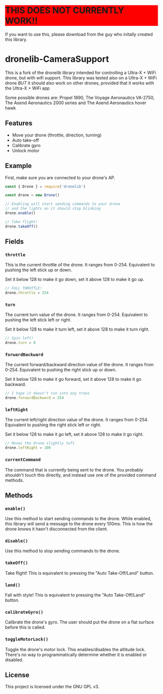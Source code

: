 <h1 style="background-color:rgb(255, 0, 0);">THIS DOES NOT CURRENTLY WORK!!</h1>
If you want to use this, please download from the guy who initally created this library.

# dronelib-CameraSupport

This is a fork of the dronelib library intended for controlling a Ultra-X + WiFi drone, but with wifi support.
This library was tested also on a Ultra-X + WiFi drone *BUT* it should also work on other drones, provided that it works with the Ultra-X + WiFi app

Some possible drones are: Propel 1890, The Voyage Aeronautics VA-2750, The Asend Aeronautics 2000 series and The Asend Aeronautics hover hawk

## Features

- Move your drone (throttle, direction, turning)
- Auto take-off
- Calibrate gyro
- Unlock motor

## Example

First, make sure you are connected to your drone's AP.

```javascript
const { Drone } = require('dronelib')

const drone = new Drone()

// Enabling will start sending commands to your drone
// and the lights on it should stop blinking
drone.enable()

// Take flight!
drone.takeOff()
```

## Fields

### `throttle`

This is the current throttle of the drone. It ranges from 0-254. Equivalent to pushing the left stick up or down.

Set it below 128 to make it go down, set it above 128 to make it go up.

```javascript
// FULL THROTTLE!
drone.throttle = 254
```

### `turn`

The current turn value of the drone. It ranges from 0-254. Equivalent to pushing the left stick left or right.

Set it below 128 to make it turn left, set it above 128 to make it turn right.

```javascript
// Spin left!
drone.turn = 0
```

### `forwardBackward`

The current forward/backward direction value of the drone. It ranges from 0-254. Equivalent to pushing the right stick up or down.

Set it below 128 to make it go forward, set it above 128 to make it go backward.

```javascript
// I hope it doesn't run into any trees
drone.forwardBackward = 254
```

### `leftRight`

The current left/right direction value of the drone. It ranges from 0-254. Equivalent to pushing the right stick left or right.

Set it below 128 to make it go left, set it above 128 to make it go right.

```javascript
// Moves the drone slightly left
drone.leftRight = 100
```

### `currentCommand`

The command that is currently being sent to the drone. You probably shouldn't touch this directly, and instead use one of the provided command methods.

## Methods

### `enable()`

Use this method to start sending commands to the drone. While enabled, this library will send a message to the drone every 100ms. This is how the drone knows it hasn't disconnected from the client.

### `disable()`

Use this method to stop sending commands to the drone.

### `takeOff()`

Take flight! This is equivalent to pressing the "Auto Take-Off/Land" button.

### `land()`

Fall with style! This is equivalent to pressing the "Auto Take-Off/Land" button.

### `calibrateGyro()`

Calibrate the drone's gyro. The user should put the drone on a flat surface before this is called.

### `toggleMotorLock()`

Toggle the drone's motor lock. This enables/disables the altitude lock. There's no way to programmatically determine whether it is enabled or disabled.

## License

This project is licensed under the GNU GPL v3.

